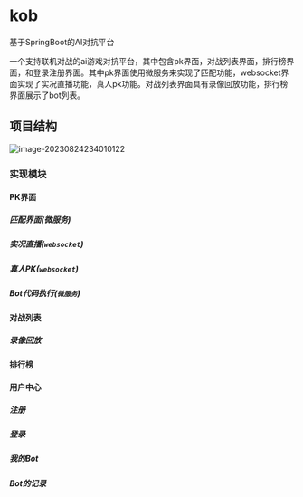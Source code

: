 # kob

基于SpringBoot的AI对抗平台

一个支持联机对战的ai游戏对抗平台，其中包含pk界面，对战列表界面，排行榜界面，和登录注册界面。其中pk界面使用微服务来实现了匹配功能，websocket界面实现了实况直播功能，真人pk功能。对战列表界面具有录像回放功能，排行榜界面展示了bot列表。

## 项目结构

![image-20230824234010122](https://github.com/csuhjhjhj/images/blob/master/kob/%E9%A1%B9%E7%9B%AE%E6%9E%B6%E6%9E%84%E5%9B%BE.png)

### 实现模块

#### PK界面

##### 匹配界面(微服务)

##### 实况直播(`websocket`)

##### 真人PK(`websocket`)

##### Bot代码执行(`微服务`)

#### 对战列表

##### 录像回放

#### 排行榜

#### 用户中心

##### 注册

##### 登录

##### 我的Bot

##### Bot的记录
